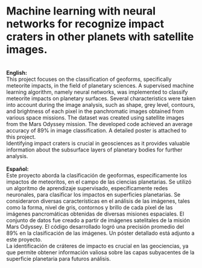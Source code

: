<h1>Machine learning with neural networks for recognize impact craters in other planets with satellite images. </h1>

<br><b>English:</b></br>
This project focuses on the classification of geoforms, specifically meteorite impacts, in the field of planetary sciences. A supervised machine learning algorithm, namely neural networks, was implemented to classify meteorite impacts on planetary surfaces. Several characteristics were taken into account during the image analysis, such as shape, grey level, contours, and brightness of each pixel in the panchromatic images obtained from various space missions. The dataset was created using satellite images from the Mars Odyssey mission. The developed code achieved an average accuracy of 89% in image classification. A detailed poster is attached to this project.
<br>Identifying impact craters is crucial in geosciences as it provides valuable information about the subsurface layers of planetary bodies for further analysis.</br>
<br><b>Español:</b></br>
Este proyecto aborda la clasificación de geoformas, específicamente los impactos de meteoritos, en el campo de las ciencias planetarias. Se utilizó un algoritmo de aprendizaje supervisado, específicamente redes neuronales, para clasificar los impactos en superficies planetarias. Se consideraron diversas características en el análisis de las imágenes, tales como la forma, nivel de gris, contornos y brillo de cada píxel de las imágenes pancromáticas obtenidas de diversas misiones espaciales. El conjunto de datos fue creado a partir de imágenes satelitales de la misión Mars Odyssey. El código desarrollado logró una precisión promedio del 89% en la clasificación de las imágenes. Un póster detallado está adjunto a este proyecto.
<br>La identificación de cráteres de impacto es crucial en las geociencias, ya que permite obtener información valiosa sobre las capas subyacentes de la superficie planetaria para futuros análisis. </br>
